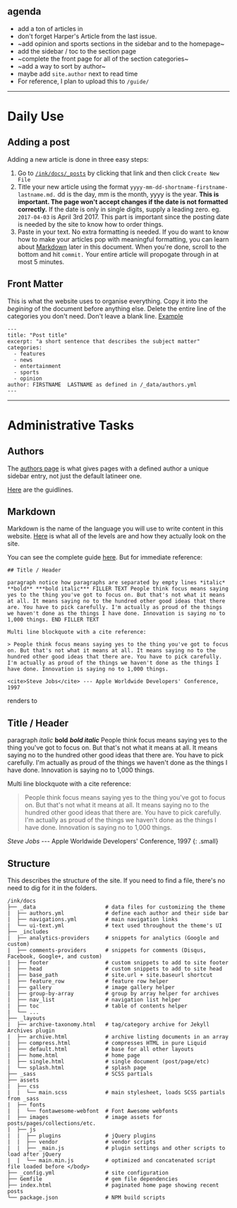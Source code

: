 ## agenda

* add a ton of articles in
* don't forget Harper's Article from the last issue.
* ~add opinion and sports sections in the sidebar and to the homepage~
* add the sidebar / toc to the section page
* ~complete the front page for all of the section categories~
* ~add a way to sort by author~
* maybe add `site.author` next to read time
* For reference, I plan to upload this to `/guide/`

---

# Daily Use

## Adding a post

Adding a new article is done in three easy steps:

1. Go to [`/ink/docs/_posts`](https://github.com/tblslatineer/tblslatineer.github.io/tree/master/_posts) by clicking that link and then click `Create New File`
2. Title your new article using the format `yyyy-mm-dd-shortname-firstname-lastname.md.` dd is the day, mm is the month, yyyy is the year. **This is important. The page won't accept changes if the date is not formatted correctly.** If the date is only in single digits, supply a leading zero. eg. `2017-04-03` is April 3rd 2017. This part is important since the posting date is needed by the site to know how to order things.
3. Paste in your text. No extra formatting is needed. If you do want to know how to make your articles pop with meaningful formatting, you can learn about [Markdown](#markdown) later in this document. When you're done, scroll to the bottom and hit `commit.` Your entire article will propogate through in at most 5 minutes.

## Front Matter

This is what the website uses to organise everything. Copy it into the *begining* of the document before anything else. Delete the entire line of the categories you don't need. Don't leave a blank line. [Example](https://github.com/tblslatineer/tblslatineer.github.io/blob/master/_posts/2016-12-23-SHSAT-Alexis-David.md)

```
---
title: "Post title"
excerpt: "a short sentence that describes the subject matter"
categories:
  - features
  - news
  - entertainment
  - sports
  - opinion
author: FIRSTNAME  LASTNAME as defined in /_data/authors.yml
---
```
---

# Administrative Tasks

## Authors

The [authors page](https://github.com/tblslatineer/tblslatineer.github.io/blob/master/_data/authors.yml) is what gives pages with a defined author a unique sidebar entry, not just the default latineer one.

[Here](https://github.com/tblslatineer/tblslatineer.github.io/blob/master/_docs/09-authors.md) are the guidlines.

## Markdown

Markdown is the name of the language you will use to write content in this website. [Here](https://tblslatineer.github.io/ink/markup/markup-html-tags-and-formatting/) is what all of the levels are and how they actually look on the site.

You can see the complete guide [here](https://github.com/adam-p/markdown-here/wiki/Markdown-Cheatsheet). But for immediate reference:

```
## Title / Header

paragraph notice how paragraphs are separated by empty lines *italic* **bold** ***bold italic*** FILLER TEXT People think focus means saying yes to the thing you've got to focus on. But that's not what it means at all. It means saying no to the hundred other good ideas that there are. You have to pick carefully. I'm actually as proud of the things we haven't done as the things I have done. Innovation is saying no to 1,000 things. END FILLER TEXT

Multi line blockquote with a cite reference:

> People think focus means saying yes to the thing you've got to focus on. But that's not what it means at all. It means saying no to the hundred other good ideas that there are. You have to pick carefully. I'm actually as proud of the things we haven't done as the things I have done. Innovation is saying no to 1,000 things.

<cite>Steve Jobs</cite> --- Apple Worldwide Developers' Conference, 1997
```
renders to

## Title / Header

paragraph *italic* **bold** ***bold italic*** People think focus means saying yes to the thing you've got to focus on. But that's not what it means at all. It means saying no to the hundred other good ideas that there are. You have to pick carefully. I'm actually as proud of the things we haven't done as the things I have done. Innovation is saying no to 1,000 things.

Multi line blockquote with a cite reference:

> People think focus means saying yes to the thing you've got to focus on. But that's not what it means at all. It means saying no to the hundred other good ideas that there are. You have to pick carefully. I'm actually as proud of the things we haven't done as the things I have done. Innovation is saying no to 1,000 things.

<cite>Steve Jobs</cite> --- Apple Worldwide Developers' Conference, 1997
{: .small}


## Structure 

This describes the structure of the site. If you need to find a file, there's no need to dig for it in the folders.

```
/ink/docs
├── _data                      # data files for customizing the theme
|  ├── authors.yml             # define each author and their side bar
|  ├── navigations.yml         # main navigation links
|  └── ui-text.yml             # text used throughout the theme's UI
├── _includes
|  ├── analytics-providers     # snippets for analytics (Google and custom)
|  ├── comments-providers      # snippets for comments (Disqus, Facebook, Google+, and custom)
|  ├── footer                  # custom snippets to add to site footer
|  ├── head                    # custom snippets to add to site head
|  ├── base_path               # site.url + site.baseurl shortcut
|  ├── feature_row             # feature row helper
|  ├── gallery                 # image gallery helper
|  ├── group-by-array          # group by array helper for archives
|  ├── nav_list                # navigation list helper
|  ├── toc                     # table of contents helper
|  └── ...
├── _layouts
|  ├── archive-taxonomy.html   # tag/category archive for Jekyll Archives plugin
|  ├── archive.html            # archive listing documents in an array
|  ├── compress.html           # compresses HTML in pure Liquid
|  ├── default.html            # base for all other layouts
|  ├── home.html               # home page
|  ├── single.html             # single document (post/page/etc)
|  └── splash.html             # splash page
├── _sass                      # SCSS partials
├── assets
|  ├── css
|  |  └── main.scss            # main stylesheet, loads SCSS partials from _sass
|  ├── fonts
|  |  └── fontawesome-webfont  # Font Awesome webfonts
|  ├── images                  # image assets for posts/pages/collections/etc.
|  ├── js
|  |  ├── plugins              # jQuery plugins
|  |  ├── vendor               # vendor scripts
|  |  ├── _main.js             # plugin settings and other scripts to load after jQuery
|  |  └── main.min.js          # optimized and concatenated script file loaded before </body>
├── _config.yml                # site configuration
├── Gemfile                    # gem file dependencies
├── index.html                 # paginated home page showing recent posts
└── package.json               # NPM build scripts
```

